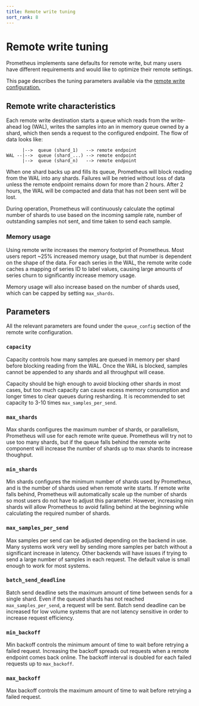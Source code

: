 ```yaml
---
title: Remote write tuning
sort_rank: 8
---
```


# Remote write tuning

Prometheus implements sane defaults for remote write, but many users have
different requirements and would like to optimize their remote settings.

This page describes the tuning parameters available via the [remote write
configuration.](/docs/prometheus/latest/configuration/configuration/#remote_write)

## Remote write characteristics

Each remote write destination starts a queue which reads from the write-ahead
log (WAL), writes the samples into an in memory queue owned by a shard, which
then sends a request to the configured endpoint. The flow of data looks like:

```
      |-->  queue (shard_1)   --> remote endpoint
WAL --|-->  queue (shard_...) --> remote endpoint
      |-->  queue (shard_n)   --> remote endpoint
```

When one shard backs up and fills its queue, Prometheus will block reading from
the WAL into any shards. Failures will be retried without loss of data unless
the remote endpoint remains down for more than 2 hours. After 2 hours, the WAL
will be compacted and data that has not been sent will be lost.

During operation, Prometheus will continuously calculate the optimal number of
shards to use based on the incoming sample rate, number of outstanding samples
not sent, and time taken to send each sample.

### Memory usage

Using remote write increases the memory footprint of Prometheus. Most users
report ~25% increased memory usage, but that number is dependent on the shape
of the data. For each series in the WAL, the remote write code caches a mapping
of series ID to label values, causing large amounts of series churn to
significantly increase memory usage.

Memory usage will also increase based on the number of shards used, which can be
capped by setting `max_shards`.

## Parameters

All the relevant parameters are found under the `queue_config` section of the
remote write configuration.

### `capacity`

Capacity controls how many samples are queued in memory per shard before
blocking reading from the WAL. Once the WAL is blocked, samples cannot be
appended to any shards and all throughput will cease.

Capacity should be high enough to avoid blocking other shards in most
cases, but too much capacity can cause excess memory consumption and longer
times to clear queues during resharding. It is recommended to set capacity 
to 3-10 times `max_samples_per_send`.

### `max_shards`

Max shards configures the maximum number of shards, or parallelism, Prometheus
will use for each remote write queue. Prometheus will try not to use too many
shards, but if the queue falls behind the remote write component will increase
the number of shards up to max shards to increase thoughput.

### `min_shards`

Min shards configures the minimum number of shards used by Prometheus, and is
the number of shards used when remote write starts. If remote write falls
behind, Prometheus will automatically scale up the number of shards so most
users do not have to adjust this parameter. However, increasing min shards will
allow Prometheus to avoid falling behind at the beginning while calculating the
required number of shards.

### `max_samples_per_send`

Max samples per send can be adjusted depending on the backend in use. Many
systems work very well by sending more samples per batch without a significant
increase in latency. Other backends will have issues if trying to send a large
number of samples in each request. The default value is small enough to work for
most systems.

### `batch_send_deadline`

Batch send deadline sets the maximum amount of time between sends for a single
shard. Even if the queued shards has not reached `max_samples_per_send`, a
request will be sent. Batch send deadline can be increased for low volume
systems that are not latency sensitive in order to increase request efficiency.

### `min_backoff`

Min backoff controls the minimum amount of time to wait before retrying a failed
request. Increasing the backoff spreads out requests when a remote endpoint
comes back online. The backoff interval is doubled for each failed requests up
to `max_backoff`.

### `max_backoff`

Max backoff controls the maximum amount of time to wait before retrying a failed
request.
